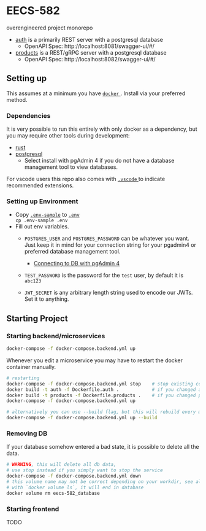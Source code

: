 # EECS-582

overengineered project monorepo

* [auth](./auth) is a primarily REST server with a postgresql database
  + OpenAPI Spec: http://localhost:8081/swagger-ui/#/
* [products](./products) is a REST/~~gRPC~~ server with a postgresql database
  + OpenAPI Spec: http://localhost:8082/swagger-ui/#/
<!--
* website is a Next.js server
  + http://localhost:3000/
-->

## Setting up

This assumes at a minimum you have [ `docker` ](https://www.docker.com/). Install via your preferred method.

### Dependencies

It is very possible to run this entirely with only docker as a dependency, but you may require other tools
during development:
* [rust](https://www.rust-lang.org/tools/install)
* [postgresql](https://www.postgresql.org/download/)
  - Select install with pgAdmin 4 if you do not have a database management tool to view databases.

For vscode users this repo also comes with [ `.vscode` ](./vscode) to indicate recommended extensions.

<!--
* [node.js](https://nodejs.org/en)
  + I recommend using a node version manager for your machine. 
    [ `n` ](https://github.com/tj/n), [ `nvm` ](https://github.com/nvm-sh/nvm), or [ `nvm-windows` ](https://github.com/coreybutler/nvm-windows) are good options.
-->

### Setting up Environment

* Copy [`.env-sample`](./env-sample) to [`.env`](./env) <div>`cp .env-sample .env`</div>
* Fill out env variables.
  + `POSTGRES_USER` and `POSTGRES_PASSWORD` can be whatever you want. Just keep it in mind for your connection string
    for your pgadmin4 or preferred database management tool.

    - [Connecting to DB with pgAdmin 4](./docs/pgadmin/pgadmin.md)
    <!-- - [Connecting to DB with vscode extension](./docs/db-vscode.md) -->

  + `TEST_PASSWORD` is the password for the `test` user, by default it is `abc123`
  + `JWT_SECRET` is any arbitrary length string used to encode our JWTs. Set it to anything.

## Starting Project

### Starting backend/microservices

```sh
docker-compose -f docker-compose.backend.yml up
```

Whenever you edit a microservice you may have to restart the docker container manually.

```sh
# restarting
docker-compose -f docker-compose.backend.yml stop    # stop existing container
docker build -t auth -f Dockerfile.auth .            # if you changed auth
docker build -t products -f Dockerfile.products .    # if you changed products
docker-compose -f docker-compose.backend.yml up

# alternatively you can use --build flag, but this will rebuild every microservice
docker-compose -f docker-compose.backend.yml up --build
```

### Removing DB
If your database somehow entered a bad state, it is possible to delete all the data.

```sh
# WARNING, this will delete all db data, 
# use stop instead if you simply want to stop the service
docker-compose -f docker-compose.backend.yml down 
# this volume name may not be correct depending on your workdir, see all images
# with `docker volume ls`, it will end in database
docker volume rm eecs-582_database
```

### Starting frontend
TODO
